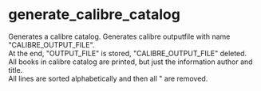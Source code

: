 # generate_calibre_catalog

Generates a calibre catalog.
Generates calibre outputfile with name "CALIBRE_OUTPUT_FILE". \
At the end, "OUTPUT_FILE" is stored, "CALIBRE_OUTPUT_FILE" deleted. \
All books in calibre catalog are printed, but just the information author and title. \
All lines are sorted alphabetically and then all " are removed.
